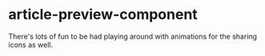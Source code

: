 # article-preview-component
There's lots of fun to be had playing around with animations for the sharing icons as well.
